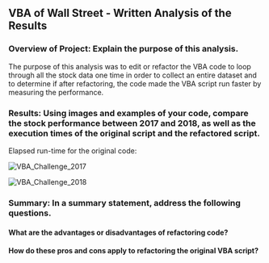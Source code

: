 ## VBA of Wall Street - Written Analysis of the Results

### Overview of Project: Explain the purpose of this analysis.

  The purpose of this analysis was to edit or refactor the VBA code to loop through all the stock data one time in order to collect an entire dataset and to determine if after refactoring, the code made the VBA script run faster by measuring the performance. 

### Results: Using images and examples of your code, compare the stock performance between 2017 and 2018, as well as the execution times of the original script and the refactored script.


   Elapsed run-time for the original code:
    
  ![VBA_Challenge_2017](https://user-images.githubusercontent.com/86751774/125832159-a3dd53fa-704b-41ac-a1cc-6bf01694030b.png)
  
  ![VBA_Challenge_2018](https://user-images.githubusercontent.com/86751774/125832700-85eb655d-9922-4511-8a02-7092b815f886.png)
  
### Summary: In a summary statement, address the following questions.

  #### What are the advantages or disadvantages of refactoring code?
  #### How do these pros and cons apply to refactoring the original VBA script?
